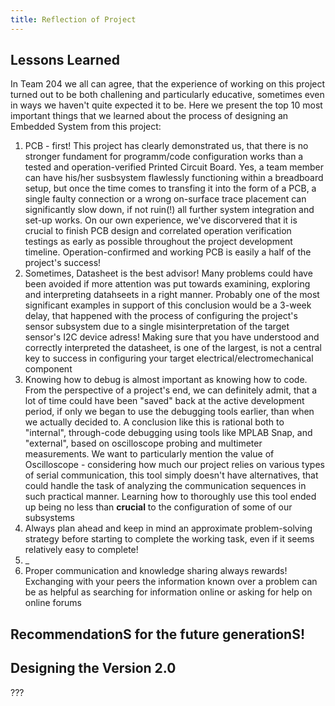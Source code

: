 ```yaml
---
title: Reflection of Project
---
```


## Lessons Learned
In Team 204 we all can agree, that the experience of working on this project turned out to be both challening and particularly educative, sometimes even in ways we haven't quite expected it to be. Here we present the top 10 most important things that we learned about the process of designing an Embedded System from this project:
1) PCB - first! This project has clearly demonstrated us, that there is no stronger fundament for programm/code configuration works than a tested and operation-verified Printed Circuit Board. Yes, a team member can have his/her susbsystem flawlessly functioning within a breadboard setup, but once the time comes to transfing it into the form of a PCB, a single faulty connection or a wrong on-surface trace placement can significantly slow down, if not ruin(!) all further system integration and set-up works. On our own experience, we've discorvered that it is crucial to finish PCB design and correlated operation verification testings as early as possible throughout the project development timeline. Operation-confirmed and working PCB is easily a half of the project's success!
2) Sometimes, Datasheet is the best advisor! Many problems could have been avoided if more attention was put towards examining, exploring and interpreting datahseets in a right manner. Probably one of the most significant examples in support of this conclusion would be a 3-week delay, that happened with the process of configuring the project's sensor subsystem due to a single misinterpretation of the target sensor's I2C device adress! Making sure that you have understood and correctly interpreted the datasheet, is one of the largest, is not a central key to success in configuring your target electrical/electromechanical component
3) Knowing how to debug is almost important as knowing how to code. From the perspective of a project's end, we can definitely admit, that a lot of time could have been "saved" back at the active development period, if only we began to use the debugging tools earlier, than when we actually decided to. A conclusion like this is rational both to "internal", through-code debugging using tools like MPLAB Snap, and "external", based on oscilloscope probing and multimeter measurements. We want to particularly mention the value of Oscilloscope - considering how much our project relies on various types of serial communication, this tool simply doesn't have alternatives, that could handle the task of analyzing the communication sequences in such practical manner. Learning how to thoroughly use this tool ended up being no less than **crucial** to the configuration of some of our subsystems
4) Always plan ahead and keep in mind an approximate problem-solving strategy before starting to complete the working task, even if it seems relatively easy to complete!
5) _
6) Proper communication and knowledge sharing always rewards! Exchanging with your peers the information known over a problem can be as helpful as searching for information online or asking for help on online forums

## RecommendationS for the future generationS!

## Designing the Version 2.0

???
